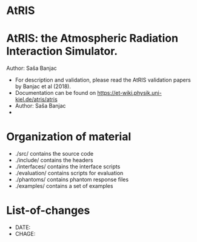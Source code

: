 # AtRIS

AtRIS: the Atmospheric Radiation Interaction Simulator.
============================================= 
Author: Saša Banjac

 + For description and validation, please read the AtRIS validation papers by Banjac et al (2018).
 + Documentation can be found on https://et-wiki.physik.uni-kiel.de/atris/atris
 + Author: Saša Banjac
 + 


Organization of material
========================
 + ./src/ contains the source code
 + ./include/ contains the headers
 + ./interfaces/ contains the interface scripts
 + ./evaluation/ contains scripts for evaluation
 + ./phantoms/ contains phantom response files
 + ./examples/ contains a set of examples

List-of-changes
===============

 + DATE:
 + CHAGE:
 